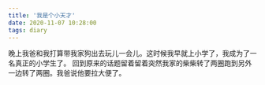 ```yaml
---
title: '我是个小天才'
date: 2020-11-07 10:28:00
tags: diary
---
```

晚上我爸和我打算带我家狗出去玩儿一会儿。这时候我早就上小学了，我成为了一名真正的小学生了。
   回到原来的话题留着留着突然我家的柴柴转了两圈跑到另外一边转了两圈。我爸说他要拉大便了。
